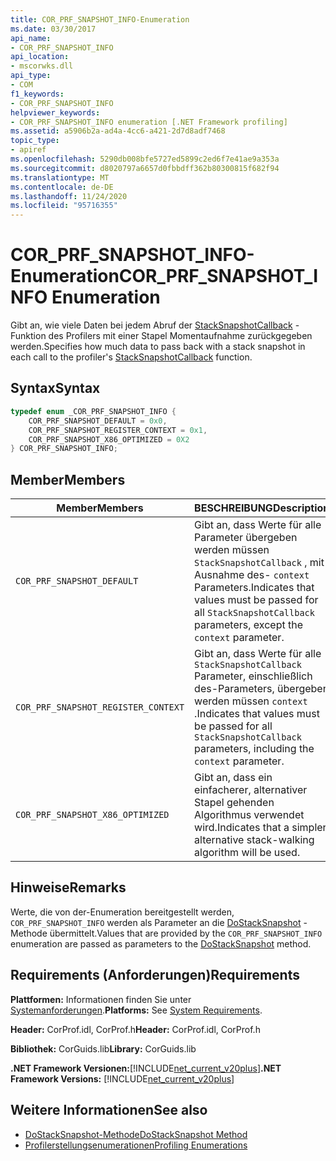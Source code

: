 ```yaml
---
title: COR_PRF_SNAPSHOT_INFO-Enumeration
ms.date: 03/30/2017
api_name:
- COR_PRF_SNAPSHOT_INFO
api_location:
- mscorwks.dll
api_type:
- COM
f1_keywords:
- COR_PRF_SNAPSHOT_INFO
helpviewer_keywords:
- COR_PRF_SNAPSHOT_INFO enumeration [.NET Framework profiling]
ms.assetid: a5906b2a-ad4a-4cc6-a421-2d7d8adf7468
topic_type:
- apiref
ms.openlocfilehash: 5290db008bfe5727ed5899c2ed6f7e41ae9a353a
ms.sourcegitcommit: d8020797a6657d0fbbdff362b80300815f682f94
ms.translationtype: MT
ms.contentlocale: de-DE
ms.lasthandoff: 11/24/2020
ms.locfileid: "95716355"
---
```

# <a name="cor_prf_snapshot_info-enumeration"></a><span data-ttu-id="3909e-102">COR_PRF_SNAPSHOT_INFO-Enumeration</span><span class="sxs-lookup"><span data-stu-id="3909e-102">COR_PRF_SNAPSHOT_INFO Enumeration</span></span>

<span data-ttu-id="3909e-103">Gibt an, wie viele Daten bei jedem Abruf der [StackSnapshotCallback](stacksnapshotcallback-function.md) -Funktion des Profilers mit einer Stapel Momentaufnahme zurückgegeben werden.</span><span class="sxs-lookup"><span data-stu-id="3909e-103">Specifies how much data to pass back with a stack snapshot in each call to the profiler's [StackSnapshotCallback](stacksnapshotcallback-function.md) function.</span></span>  
  
## <a name="syntax"></a><span data-ttu-id="3909e-104">Syntax</span><span class="sxs-lookup"><span data-stu-id="3909e-104">Syntax</span></span>  
  
```cpp  
typedef enum _COR_PRF_SNAPSHOT_INFO {  
    COR_PRF_SNAPSHOT_DEFAULT = 0x0,  
    COR_PRF_SNAPSHOT_REGISTER_CONTEXT = 0x1,  
    COR_PRF_SNAPSHOT_X86_OPTIMIZED = 0X2  
} COR_PRF_SNAPSHOT_INFO;  
```  
  
## <a name="members"></a><span data-ttu-id="3909e-105">Member</span><span class="sxs-lookup"><span data-stu-id="3909e-105">Members</span></span>  
  
|<span data-ttu-id="3909e-106">Member</span><span class="sxs-lookup"><span data-stu-id="3909e-106">Members</span></span>|<span data-ttu-id="3909e-107">BESCHREIBUNG</span><span class="sxs-lookup"><span data-stu-id="3909e-107">Description</span></span>|  
|-------------|-----------------|  
|`COR_PRF_SNAPSHOT_DEFAULT`|<span data-ttu-id="3909e-108">Gibt an, dass Werte für alle Parameter übergeben werden müssen `StackSnapshotCallback` , mit Ausnahme des- `context` Parameters.</span><span class="sxs-lookup"><span data-stu-id="3909e-108">Indicates that values must be passed for all `StackSnapshotCallback` parameters, except the `context` parameter.</span></span>|  
|`COR_PRF_SNAPSHOT_REGISTER_CONTEXT`|<span data-ttu-id="3909e-109">Gibt an, dass Werte für alle `StackSnapshotCallback` Parameter, einschließlich des-Parameters, übergeben werden müssen `context` .</span><span class="sxs-lookup"><span data-stu-id="3909e-109">Indicates that values must be passed for all `StackSnapshotCallback` parameters, including the `context` parameter.</span></span>|  
|`COR_PRF_SNAPSHOT_X86_OPTIMIZED`|<span data-ttu-id="3909e-110">Gibt an, dass ein einfacherer, alternativer Stapel gehenden Algorithmus verwendet wird.</span><span class="sxs-lookup"><span data-stu-id="3909e-110">Indicates that a simpler, alternative stack-walking algorithm will be used.</span></span>|  
  
## <a name="remarks"></a><span data-ttu-id="3909e-111">Hinweise</span><span class="sxs-lookup"><span data-stu-id="3909e-111">Remarks</span></span>  

 <span data-ttu-id="3909e-112">Werte, die von der-Enumeration bereitgestellt werden, `COR_PRF_SNAPSHOT_INFO` werden als Parameter an die [DoStackSnapshot](icorprofilerinfo2-dostacksnapshot-method.md) -Methode übermittelt.</span><span class="sxs-lookup"><span data-stu-id="3909e-112">Values that are provided by the `COR_PRF_SNAPSHOT_INFO` enumeration are passed as parameters to the [DoStackSnapshot](icorprofilerinfo2-dostacksnapshot-method.md) method.</span></span>  
  
## <a name="requirements"></a><span data-ttu-id="3909e-113">Requirements (Anforderungen)</span><span class="sxs-lookup"><span data-stu-id="3909e-113">Requirements</span></span>  

 <span data-ttu-id="3909e-114">**Plattformen:** Informationen finden Sie unter [Systemanforderungen](../../get-started/system-requirements.md).</span><span class="sxs-lookup"><span data-stu-id="3909e-114">**Platforms:** See [System Requirements](../../get-started/system-requirements.md).</span></span>  
  
 <span data-ttu-id="3909e-115">**Header:** CorProf.idl, CorProf.h</span><span class="sxs-lookup"><span data-stu-id="3909e-115">**Header:** CorProf.idl, CorProf.h</span></span>  
  
 <span data-ttu-id="3909e-116">**Bibliothek:** CorGuids.lib</span><span class="sxs-lookup"><span data-stu-id="3909e-116">**Library:** CorGuids.lib</span></span>  
  
 <span data-ttu-id="3909e-117">**.NET Framework Versionen:**[!INCLUDE[net_current_v20plus](../../../../includes/net-current-v20plus-md.md)]</span><span class="sxs-lookup"><span data-stu-id="3909e-117">**.NET Framework Versions:** [!INCLUDE[net_current_v20plus](../../../../includes/net-current-v20plus-md.md)]</span></span>  
  
## <a name="see-also"></a><span data-ttu-id="3909e-118">Weitere Informationen</span><span class="sxs-lookup"><span data-stu-id="3909e-118">See also</span></span>

- [<span data-ttu-id="3909e-119">DoStackSnapshot-Methode</span><span class="sxs-lookup"><span data-stu-id="3909e-119">DoStackSnapshot Method</span></span>](icorprofilerinfo2-dostacksnapshot-method.md)
- [<span data-ttu-id="3909e-120">Profilerstellungsenumerationen</span><span class="sxs-lookup"><span data-stu-id="3909e-120">Profiling Enumerations</span></span>](profiling-enumerations.md)
